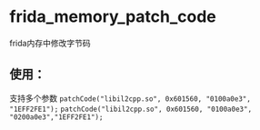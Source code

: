 # frida_memory_patch_code
frida内存中修改字节码

## 使用：
支持多个参数
```patchCode("libil2cpp.so", 0x601560, "0100a0e3", "1EFF2FE1");```
```patchCode("libil2cpp.so", 0x601560, "0100a0e3", "0200a0e3","1EFF2FE1");```
